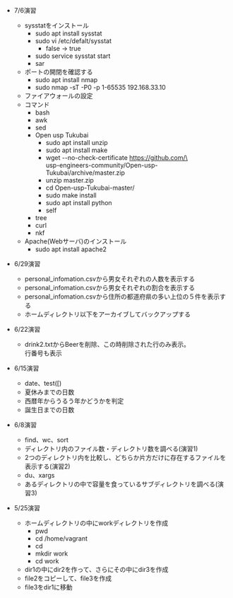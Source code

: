 - 7/6演習
	- sysstatをインストール
		- sudo apt install sysstat
		- sudo vi /etc/defalt/sysstat
			- false -> true
		- sudo service sysstat start
		- sar
	- ポートの開閉を確認する
		- sudo apt install nmap
		- sudo nmap -sT -P0 -p 1-65535 192.168.33.10
	- ファイアウォールの設定
	- コマンド
		- bash
		- awk
		- sed
		- Open usp Tukubai
			- sudo apt install unzip
			- sudo apt install make
			- wget --no-check-certificate https://github.com/\  
			usp-engineers-community/Open-usp-Tukubai/archive/master.zip
			- unzip master.zip
			- cd Open-usp-Tukubai-master/
			- sudo make install
			- sudo apt install python
			- self
		- tree
		- curl
		- nkf
	- Apache(Webサーバ)のインストール
		- sudo apt install apache2


- 6/29演習
	- personal_infomation.csvから男女それぞれの人数を表示する
	- personal_infomation.csvから男女それぞれの割合を表示する
	- personal_infomation.csvから住所の都道府県の多い上位の５件を表示する
	- ホームディレクトリ以下をアーカイブしてバックアップする

- 6/22演習
	- drink2.txtからBeerを削除、この時削除された行のみ表示。  
	行番号も表示

- 6/15演習
	- date、test([)
	- 夏休みまでの日数
	- 西暦年からうるう年かどうかを判定
	- 誕生日までの日数

- 6/8演習
	- find、wc、sort
	- ディレクトリ内のファイル数・ディレクトリ数を調べる(演習1)
	- 2つのディレクトリ内を比較し、どちらか片方だけに存在するファイルを表示する(演習2)
	- du、xargs
	- あるディレクトリの中で容量を食っているサブディレクトリを調べる(演習3)

- 5/25演習
	- ホームディレクトリの中にworkディレクトリを作成
	    - pwd
	    - cd /home/vagrant
	    - cd
	    - mkdir work
	    - cd work
    - dir1の中にdir2を作って、さらにその中にdir3を作成
    - file2をコピーして、file3を作成
    - file3をdir1に移動